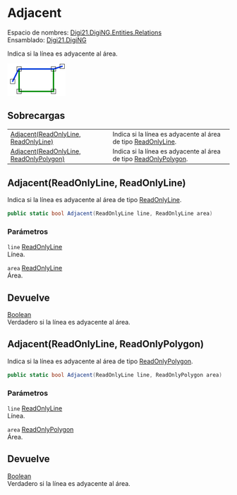 # Adjacent

Espacio de nombres: [Digi21.DigiNG.Entities.Relations](../../)  
Ensamblado: [Digi21.DigiNG](../../../)

Indica si la línea es adyacente al área.

![L&#xED;nea adyacente a &#xE1;rea](../../../../../../../../.gitbook/assets/lineaadyacentearea.png)

## Sobrecargas

|  |  |
| :--- | :--- |
| [Adjacent\(ReadOnlyLine, ReadOnlyLine\)](adjacent.md#adjacent-readonlyline-readonlyline) | Indica si la línea es adyacente al área de tipo [ReadOnlyLine](../../../digi21.diging.entities/readonlyline/). |
| [Adjacent\(ReadOnlyLine, ReadOnlyPolygon\)](adjacent.md#adjacent-readonlyline-readonlypolygon) | Indica si la línea es adyacente al área de tipo [ReadOnlyPolygon](../../../digi21.diging.entities/readonlypolygon/). |

## Adjacent\(ReadOnlyLine, ReadOnlyLine\)

Indica si la línea es adyacente al área de tipo [ReadOnlyLine](../../../digi21.diging.entities/readonlyline/).

```csharp
public static bool Adjacent(ReadOnlyLine line, ReadOnlyLine area)
```

### Parámetros

`line` [ReadOnlyLine](../../../digi21.diging.entities/readonlyline/)  
Línea.

`area` [ReadOnlyLine](../../../digi21.diging.entities/readonlyline/)  
Área.

## Devuelve

[Boolean](https://docs.microsoft.com/en-us/dotnet/api/system.boolean?view=net-5.0)  
Verdadero si la línea es adyacente al área.

## Adjacent\(ReadOnlyLine, ReadOnlyPolygon\)

Indica si la línea es adyacente al área de tipo [ReadOnlyPolygon](../../../digi21.diging.entities/readonlypolygon/).

```csharp
public static bool Adjacent(ReadOnlyLine line, ReadOnlyPolygon area)
```

### Parámetros

`line` [ReadOnlyLine](../../../digi21.diging.entities/readonlyline/)  
Línea.

`area` [ReadOnlyPolygon](../../../digi21.diging.entities/readonlypolygon/)  
Área.

## Devuelve

[Boolean](https://docs.microsoft.com/en-us/dotnet/api/system.boolean?view=net-5.0)  
Verdadero si la línea es adyacente al área.

